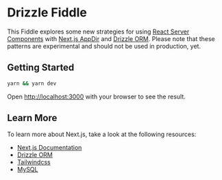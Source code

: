 # Drizzle Fiddle

This Fiddle explores some new strategies for using [React Server Components](https://beta.reactjs.org/blog/2022/06/15/react-labs-what-we-have-been-working-on-june-2022#server-components) with [Next.js AppDir](https://beta.nextjs.org/docs/routing/fundamentals) and [Drizzle ORM](https://github.com/drizzle-team/drizzle-orm). Please note that these patterns are experimental and should not be used in production, yet.

## Getting Started

```bash
yarn && yarn dev
```

Open [http://localhost:3000](http://localhost:3000) with your browser to see the result.

## Learn More

To learn more about Next.js, take a look at the following resources:

- [Next.js Documentation](https://beta.nextjs.org/docs)
- [Drizzle ORM](https://github.com/drizzle-team/drizzle-orm)
- [Tailwindcss](https://tailwindcss.com/)
- [MySQL](https://www.mysql.com/de/)
